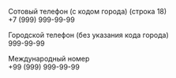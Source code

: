 
Сотовый телефон (с кодом города) (строка 18)\
+7 (999) 999-99-99

Городской телефон (без указания кода города)\
999-99-99

Международный номер\
+99 (999) 999-99-99

